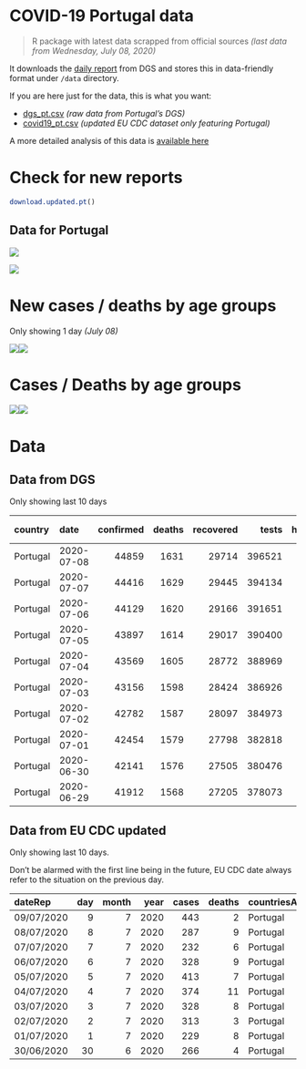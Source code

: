 COVID-19 Portugal data
================

> R package with latest data scrapped from official sources *(last data
> from Wednesday, July 08, 2020)*

It downloads the [daily
report](https://covid19.min-saude.pt/relatorio-de-situacao/) from DGS
and stores this in data-friendly format under `/data` directory.

If you are here just for the data, this is what you want:

  - [dgs\_pt.csv](raw/master/data/dgs_pt.csv) *(raw data from Portugal’s
    DGS)*
  - [covid19\_pt.csv](raw/master/data/covid19_pt.csv) *(updated EU CDC
    dataset only featuring Portugal)*

A more detailed analysis of this data is [available
here](https://averissimo.github.io/covid19-analysis/portugal.html)

# Check for new reports

``` r
download.updated.pt()
```

## Data for Portugal

![](README_files/figure-gfm/unnamed-chunk-7-1.svg)<!-- -->

![](README_files/figure-gfm/unnamed-chunk-8-1.svg)<!-- -->

# New cases / deaths by age groups

Only showing 1 day *(July 08)*

![](README_files/figure-gfm/unnamed-chunk-10-1.svg)<!-- -->![](README_files/figure-gfm/unnamed-chunk-10-2.svg)<!-- -->

# Cases / Deaths by age groups

![](README_files/figure-gfm/unnamed-chunk-11-1.svg)<!-- -->![](README_files/figure-gfm/unnamed-chunk-11-2.svg)<!-- -->

# Data

## Data from DGS

Only showing last 10 days

| country  | date       | confirmed | deaths | recovered |  tests | hospitalized | in.icu | confirmed\_m\_00-09 | confirmed\_w\_00-09 | confirmed\_m\_10-19 | confirmed\_w\_10-19 | confirmed\_m\_20-29 | confirmed\_w\_20-29 | confirmed\_m\_30-39 | confirmed\_w\_30-39 | confirmed\_m\_40-49 | confirmed\_w\_40-49 | confirmed\_m\_50-59 | confirmed\_w\_50-59 | confirmed\_m\_60-69 | confirmed\_w\_60-69 | confirmed\_m\_70-79 | confirmed\_w\_70-79 | confirmed\_m\_80+ | confirmed\_w\_80+ | death\_m\_00-09 | death\_w\_00-09 | death\_m\_10-19 | death\_w\_10-19 | death\_m\_20-29 | death\_w\_20-29 | death\_m\_30-39 | death\_w\_30-39 | death\_m\_40-49 | death\_w\_40-49 | death\_m\_50-59 | death\_w\_50-59 | death\_m\_60-69 | death\_w\_60-69 | death\_m\_70-79 | death\_w\_70-79 | death\_m\_80+ | death\_w\_80+ |
| :------- | :--------- | --------: | -----: | --------: | -----: | -----------: | -----: | ------------------: | ------------------: | ------------------: | ------------------: | ------------------: | ------------------: | ------------------: | ------------------: | ------------------: | ------------------: | ------------------: | ------------------: | ------------------: | ------------------: | ------------------: | ------------------: | ----------------: | ----------------: | --------------: | --------------: | --------------: | --------------: | --------------: | --------------: | --------------: | --------------: | --------------: | --------------: | --------------: | --------------: | --------------: | --------------: | --------------: | --------------: | ------------: | ------------: |
| Portugal | 2020-07-08 |     44859 |   1631 |     29714 | 396521 |          512 |     74 |                  NA |                  NA |                  NA |                  NA |                  NA |                  NA |                  NA |                  NA |                  NA |                  NA |                  NA |                  NA |                  NA |                  NA |                  NA |                  NA |                NA |                NA |               0 |               0 |               0 |               0 |               1 |               1 |               1 |               1 |              10 |              10 |              38 |              16 |             102 |              46 |             190 |             125 |           472 |           618 |
| Portugal | 2020-07-07 |     44416 |   1629 |     29445 | 394134 |          511 |     76 |                  NA |                  NA |                  NA |                  NA |                  NA |                  NA |                  NA |                  NA |                  NA |                  NA |                  NA |                  NA |                  NA |                  NA |                  NA |                  NA |                NA |                NA |               0 |               0 |               0 |               0 |               1 |               1 |               1 |               1 |              10 |              10 |              38 |              15 |             102 |              46 |             189 |             125 |           472 |           618 |
| Portugal | 2020-07-06 |     44129 |   1620 |     29166 | 391651 |          513 |     74 |                  NA |                  NA |                  NA |                  NA |                  NA |                  NA |                  NA |                  NA |                  NA |                  NA |                  NA |                  NA |                  NA |                  NA |                  NA |                  NA |                NA |                NA |               0 |               0 |               0 |               0 |               1 |               1 |               1 |               1 |              10 |              10 |              38 |              15 |             102 |              46 |             187 |             123 |           469 |           616 |
| Portugal | 2020-07-05 |     43897 |   1614 |     29017 | 390400 |          504 |     73 |                  NA |                  NA |                  NA |                  NA |                  NA |                  NA |                  NA |                  NA |                  NA |                  NA |                  NA |                  NA |                  NA |                  NA |                  NA |                  NA |                NA |                NA |               0 |               0 |               0 |               0 |               1 |               1 |               1 |               1 |              10 |              10 |              37 |              15 |             100 |              46 |             187 |             123 |           467 |           615 |
| Portugal | 2020-07-04 |     43569 |   1605 |     28772 | 388969 |          489 |     73 |                  NA |                  NA |                  NA |                  NA |                  NA |                  NA |                  NA |                  NA |                  NA |                  NA |                  NA |                  NA |                  NA |                  NA |                  NA |                  NA |                NA |                NA |               0 |               0 |               0 |               0 |               1 |               1 |               1 |               1 |              10 |              10 |              37 |              15 |             100 |              46 |             187 |             122 |           466 |           608 |
| Portugal | 2020-07-03 |     43156 |   1598 |     28424 | 386926 |          495 |     72 |                  NA |                  NA |                  NA |                  NA |                  NA |                  NA |                  NA |                  NA |                  NA |                  NA |                  NA |                  NA |                  NA |                  NA |                  NA |                  NA |                NA |                NA |               0 |               0 |               0 |               0 |               1 |               1 |               1 |               1 |              10 |               9 |              37 |              15 |              99 |              46 |             187 |             122 |           464 |           605 |
| Portugal | 2020-07-02 |     42782 |   1587 |     28097 | 384973 |          510 |     77 |                 685 |                 578 |                 817 |                 950 |                2895 |                3374 |                3225 |                3627 |                3145 |                3959 |                2805 |                3885 |                2061 |                2343 |                1444 |                1633 |              1721 |              3601 |               0 |               0 |               0 |               0 |               1 |               1 |               1 |               1 |              10 |               9 |              35 |              16 |              98 |              46 |             185 |             121 |           460 |           603 |
| Portugal | 2020-07-01 |     42454 |   1579 |     27798 | 382818 |          503 |     79 |                 670 |                 573 |                 803 |                 937 |                2867 |                3348 |                3198 |                3591 |                3120 |                3932 |                2789 |                3865 |                2050 |                2324 |                1436 |                1617 |              1719 |              3581 |               0 |               0 |               0 |               0 |               1 |               1 |               1 |               1 |              10 |               8 |              35 |              15 |              98 |              46 |             183 |             121 |           459 |           600 |
| Portugal | 2020-06-30 |     42141 |   1576 |     27505 | 380476 |          491 |     73 |                 660 |                 572 |                 797 |                 926 |                2834 |                3312 |                3169 |                3552 |                3094 |                3919 |                2769 |                3847 |                2028 |                2311 |                1427 |                1612 |              1714 |              3569 |               0 |               0 |               0 |               0 |               1 |               1 |               1 |               1 |              10 |               8 |              35 |              15 |              98 |              46 |             183 |             121 |           458 |           598 |
| Portugal | 2020-06-29 |     41912 |   1568 |     27205 | 378073 |          489 |     71 |                 653 |                 564 |                 791 |                 920 |                2814 |                3288 |                3150 |                3527 |                3080 |                3902 |                2755 |                3835 |                2016 |                2298 |                1419 |                1605 |              1704 |              3563 |               0 |               0 |               0 |               0 |               1 |               1 |               1 |               1 |              10 |               8 |              35 |              15 |              97 |              46 |             182 |             120 |           456 |           595 |

## Data from EU CDC updated

Only showing last 10 days.

Don’t be alarmed with the first line being in the future, EU CDC date
always refer to the situation on the previous day.

| dateRep    | day | month | year | cases | deaths | countriesAndTerritories | geoId | countryterritoryCode | popData2019 | continentExp |
| :--------- | --: | ----: | ---: | ----: | -----: | :---------------------- | :---- | :------------------- | ----------: | :----------- |
| 09/07/2020 |   9 |     7 | 2020 |   443 |      2 | Portugal                | PT    | PRT                  |    10276617 | Europe       |
| 08/07/2020 |   8 |     7 | 2020 |   287 |      9 | Portugal                | PT    | PRT                  |    10276617 | Europe       |
| 07/07/2020 |   7 |     7 | 2020 |   232 |      6 | Portugal                | PT    | PRT                  |    10276617 | Europe       |
| 06/07/2020 |   6 |     7 | 2020 |   328 |      9 | Portugal                | PT    | PRT                  |    10276617 | Europe       |
| 05/07/2020 |   5 |     7 | 2020 |   413 |      7 | Portugal                | PT    | PRT                  |    10276617 | Europe       |
| 04/07/2020 |   4 |     7 | 2020 |   374 |     11 | Portugal                | PT    | PRT                  |    10276617 | Europe       |
| 03/07/2020 |   3 |     7 | 2020 |   328 |      8 | Portugal                | PT    | PRT                  |    10276617 | Europe       |
| 02/07/2020 |   2 |     7 | 2020 |   313 |      3 | Portugal                | PT    | PRT                  |    10276617 | Europe       |
| 01/07/2020 |   1 |     7 | 2020 |   229 |      8 | Portugal                | PT    | PRT                  |    10276617 | Europe       |
| 30/06/2020 |  30 |     6 | 2020 |   266 |      4 | Portugal                | PT    | PRT                  |    10276617 | Europe       |
